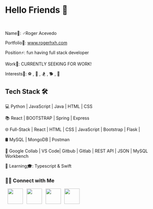 <h1> Hello Friends 🧌 </h1>
</br>

Name🧟‍: ♂️Roger Acevedo

Portfolio💼: www.rogerhxh.com

Position⚡️: fun having full stack developer

Work🧳: CURRENTLY SEEKING FOR WORK! 

Interests🧙: ⚽️ , 🥾 , 🏂 , 🐕 , 📖 

<h2>  Tech Stack 🛠 </h2>

💻   Python | JavaScript | Java | HTML | CSS

📚    React | BOOTSTRAP | Spring | Express

🌐   Full-Stack | React | HTML | CSS | JavaScript | Bootstrap | Flask | 

🛢   MySQL | MongoDB | Postman

🔧   Google Collab  | VS Code| Gitbub | Gitlab | REST API | JSON | MySQL Workbench

📖   Learning🎓: Typescript & Swift


 <h3> 🤝🏻 Connect with Me </h3>

<p align="center">

&nbsp; <a href="https://twitter.com/Rogerhxh" target="_blank" rel="noopener noreferrer"><img src="https://img.icons8.com/plasticine/100/000000/twitter.png" width="50" /></a>  &nbsp; <a href="https://www.instagram.com/rogervendetta/" target="_blank" rel="noopener noreferrer"><img src="https://img.icons8.com/plasticine/100/000000/instagram-new.png" width="50" /></a>  &nbsp; <a href="https://www.linkedin.com/in/roger-acevedo-9b57bb1aa/" target="_blank" rel="noopener noreferrer"><img src="https://img.icons8.com/plasticine/100/000000/linkedin.png" width="50" /></a> &nbsp; <a href="mailto:rogeracevedocreate@gmail.com" target="_blank" rel="noopener noreferrer"><img src="https://img.icons8.com/plasticine/100/000000/gmail.png"  width="50" /></a>
</p>


